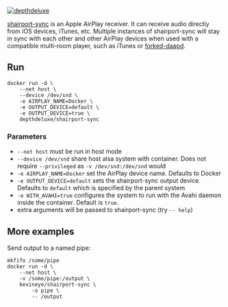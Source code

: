 [![depthdeluxe](https://circleci.com/gh/depthdeluxe/docker-shairport-sync.svg?style=svg)](https://app.circleci.com/pipelines/github/DepthDeluxe/docker-shairport-sync)

[shairport-sync](https://github.com/mikebrady/shairport-sync) is an Apple AirPlay receiver. It can receive audio directly from iOS devices, iTunes, etc. Multiple instances of shairport-sync will stay in sync with each other and other AirPlay devices when used with a compatible multi-room player, such as iTunes or [forked-daapd](https://github.com/jasonmc/forked-daapd).

## Run

    docker run -d \
        --net host \
        --device /dev/snd \
        -e AIRPLAY_NAME=Docker \
        -e OUTPUT_DEVICE=default \
        -e OUTPUT_DEVICE=true \
        depthdeluxe/shairport-sync

### Parameters

* `--net host` must be run in host mode
* `--device /dev/snd` share host alsa system with container. Does not require `--privileged` as `-v /dev/snd:/dev/snd` would
* `-e AIRPLAY_NAME=Docker` set the AirPlay device name. Defaults to Docker
* `-e OUTPUT_DEVICE=default` sets the shairport-sync output device.  Defaults to `default` which is specified by the parent system
* `-e WITH_AVAHI=true` configures the system to run with the Avahi daemon inside the container.  Default is `true`.
* extra arguments will be passed to shairport-sync (try `-- help`)

## More examples

Send output to a named pipe:

    mkfifo /some/pipe
    docker run -d \
        --net host \
        -v /some/pipe:/output \
        kevineye/shairport-sync \
            -o pipe \
            -- /output
